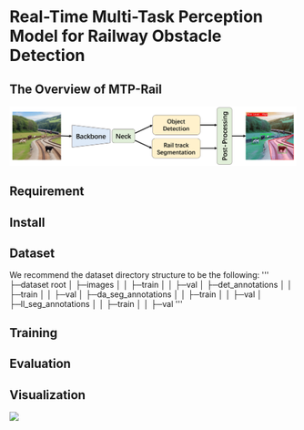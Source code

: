 # Real-Time Multi-Task Perception Model for Railway Obstacle Detection 
## The Overview of MTP-Rail

<img src="paper/Doc/1.png" width="600px">


## Requirement

## Install


## Dataset

We recommend the dataset directory structure to be the following:
'''
├─dataset root
│ ├─images
│ │ ├─train
│ │ ├─val
│ ├─det_annotations
│ │ ├─train
│ │ ├─val
│ ├─da_seg_annotations
│ │ ├─train
│ │ ├─val
│ ├─ll_seg_annotations
│ │ ├─train
│ │ ├─val
'''

## Training

## Evaluation

## Visualization
<img src="paper/Doc/2.png" width="600px">
